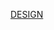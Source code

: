 [DESIGN](https://www.figma.com/file/cX28GcBPy6dz7NvyBYUaJy/CM-Chat-App?node-id=0%3A1&fuid=913470583569473293)
